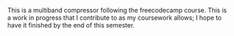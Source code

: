 This is a multiband compressor following the freecodecamp course.
This is a work in progress that I contribute to as my coursework allows;
I hope to have it finished by the end of this semester.
